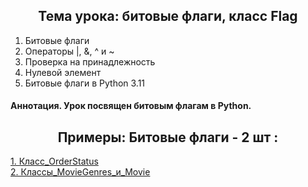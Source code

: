<h2 style="text-align:center">Тема урока: битовые флаги, класс Flag</h2>

1. Битовые флаги
2. Операторы |, &, ^ и ~
3. Проверка на принадлежность
4. Нулевой элемент
5. Битовые флаги в Python 3.11

#### Аннотация. Урок посвящен битовым флагам в Python.


<h2 style="text-align:center"> Примеры: Битовые флаги - 2 шт :</h2>

<div>
<a href="https://github.com/kolesnikovvitaliy/pokolenie_python_oop/tree/main/8_Дополнительные_возможности/8_3_Битовые_флаги_класс_Flag/8_3_15_Класс_OrderStatus">1. Класс_OrderStatus</a>  &nbsp; 
</div>
<div>
<a href="https://github.com/kolesnikovvitaliy/pokolenie_python_oop/tree/main/8_Дополнительные_возможности/8_3_Битовые_флаги_класс_Flag/8_3_16_Классы_MovieGenres_и_Movie">2. Классы_MovieGenres_и_Movie</a>  &nbsp; 
</div>
